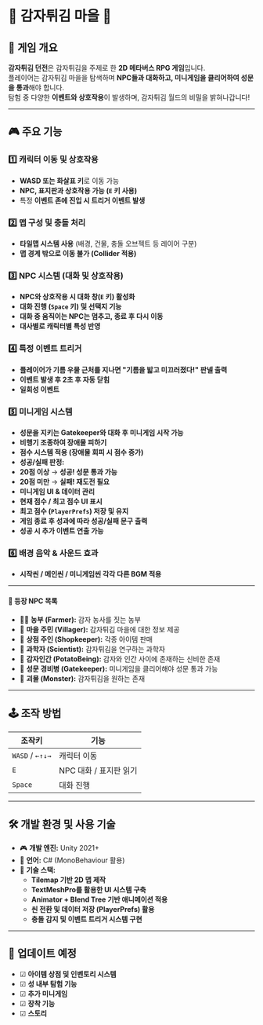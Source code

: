 # 🍟 감자튀김 마을 🍟

## 📜 게임 개요
**감자튀김 던전**은 감자튀김을 주제로 한 **2D 메타버스 RPG 게임**입니다.  
플레이어는 감자튀김 마을을 탐색하며 **NPC들과 대화하고, 미니게임을 클리어하여 성문을 통과**해야 합니다.  
탐험 중 다양한 **이벤트와 상호작용**이 발생하며, 감자튀김 월드의 비밀을 밝혀나갑니다!  

---

## 🎮 주요 기능

### 1️⃣ 캐릭터 이동 및 상호작용
-  **WASD 또는 화살표 키**로 이동 가능  
-  **NPC, 표지판과 상호작용 가능 (`E` 키 사용)**  
-  특정 **이벤트 존에 진입 시 트리거 이벤트 발생**  

### 2️⃣ 맵 구성 및 충돌 처리
-  **타일맵 시스템 사용** (배경, 건물, 충돌 오브젝트 등 레이어 구분)   
-  **맵 경계 밖으로 이동 불가 (Collider 적용)**  

### 3️⃣ NPC 시스템 (대화 및 상호작용)
-  **NPC와 상호작용 시 대화 창(`E` 키) 활성화**  
-  **대화 진행 (`Space` 키) 및 선택지 기능**  
-  **대화 중 움직이는 NPC는 멈추고, 종료 후 다시 이동**  
-  **대사별로 캐릭터별 특성 반영**

### 4️⃣ 특정 이벤트 트리거
-  **플레이어가 기름 우물 근처를 지나면 "기름을 밟고 미끄러졌다!" 판넬 출력**  
-  **이벤트 발생 후 2초 후 자동 닫힘**
-  **일회성 이벤트**

### 5️⃣ 미니게임 시스템
-  **성문을 지키는 Gatekeeper와 대화 후 미니게임 시작 가능**  
-  **비행기 조종하여 장애물 피하기**  
-  **점수 시스템 적용 (장애물 회피 시 점수 증가)**  
-  **성공/실패 판정:**  
  - **20점 이상** → **성공! 성문 통과 가능**  
  - **20점 미만** → **실패! 재도전 필요**  
- **미니게임 UI & 데이터 관리**
 -  **현재 점수 / 최고 점수 UI 표시**  
 -  **최고 점수 (`PlayerPrefs`) 저장 및 유지**  
 -  **게임 종료 후 성과에 따라 성공/실패 문구 출력**  
 -  **성공 시 추가 이벤트 연출 가능** 

### 6️⃣ 배경 음악 & 사운드 효과
-  **시작씬 / 메인씬 / 미니게임씬 각각 다른 BGM 적용**   

---

#### 📝 등장 NPC 목록
- 🧑‍🌾 **농부 (Farmer):** 감자 농사를 짓는 농부 
- 🏡 **마을 주민 (Villager):** 감자튀김 마을에 대한 정보 제공  
- 🏪 **상점 주인 (Shopkeeper):** 각종 아이템 판매  
- 🔬 **과학자 (Scientist):** 감자튀김을 연구하는 과학자
- 🥔 **감자인간 (PotatoBeing):** 감자와 인간 사이에 존재하는 신비한 존재  
- 🏰 **성문 경비병 (Gatekeeper):** 미니게임을 클리어해야 성문 통과 가능  
- 👹 **괴물 (Monster):** 감자튀김을 원하는 존재  
  
---

## 🕹️ 조작 방법
| 조작키 | 기능 |
|------|------|
| `WASD` / `←↑↓→` | 캐릭터 이동 |
| `E` | NPC 대화 / 표지판 읽기 |
| `Space` | 대화 진행 |

---

## 🛠️ 개발 환경 및 사용 기술
- 🎮 **개발 엔진:** Unity 2021+  
- 📝 **언어:** C# (MonoBehaviour 활용)  
- 🔹 **기술 스택:**  
  - **Tilemap 기반 2D 맵 제작**  
  - **TextMeshPro를 활용한 UI 시스템 구축**  
  - **Animator + Blend Tree 기반 애니메이션 적용**  
  - **씬 전환 및 데이터 저장 (PlayerPrefs) 활용**  
  - **충돌 감지 및 이벤트 트리거 시스템 구현**  
 
---

## 📌 업데이트 예정
- ☑ **아이템 상점 및 인벤토리 시스템**  
- ☑ **성 내부 탐험 기능**  
- ☑ **추가 미니게임**  
- ☑ **장착 기능**  
- ☑ **스토리**  
